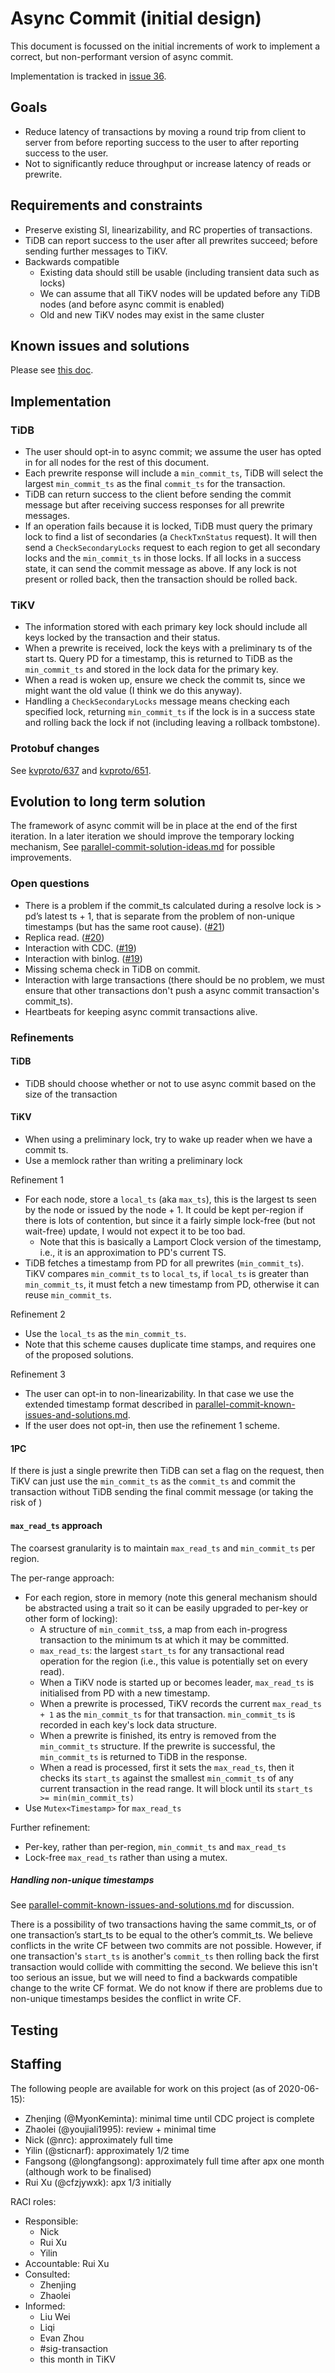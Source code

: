 # Async Commit (initial design)

This document is focussed on the initial increments of work to implement a correct, but non-performant version of async commit.

Implementation is tracked in [issue 36](https://github.com/tikv/sig-transaction/issues/36).

## Goals

* Reduce latency of transactions by moving a round trip from client to server from before reporting success to the user to after reporting success to the user.
* Not to significantly reduce throughput or increase latency of reads or prewrite.

## Requirements and constraints

* Preserve existing SI, linearizability, and RC properties of transactions.
* TiDB can report success to the user after all prewrites succeed; before sending further messages to TiKV.
* Backwards compatible
  - Existing data should still be usable (including transient data such as locks)
  - We can assume that all TiKV nodes will be updated before any TiDB nodes (and before async commit is enabled)
  - Old and new TiKV nodes may exist in the same cluster

## Known issues and solutions

Please see [this doc](parallel-commit-known-issues-and-solutions.md).

## Implementation

### TiDB

* The user should opt-in to async commit; we assume the user has opted in for all nodes for the rest of this document.
* Each prewrite response will include a `min_commit_ts`, TiDB will select the largest `min_commit_ts` as the final `commit_ts` for the transaction.
* TiDB can return success to the client before sending the commit message but after receiving success responses for all prewrite messages.
* If an operation fails because it is locked, TiDB must query the primary lock to find a list of secondaries (a `CheckTxnStatus` request). It will then send a `CheckSecondaryLocks` request to each region to get all secondary locks and the `min_commit_ts` in those locks. If all locks in a success state, it can send the commit message as above. If any lock is not present or rolled back, then the transaction should be rolled back.

### TiKV

* The information stored with each primary key lock should include all keys locked by the transaction and their status.
* When a prewrite is received, lock the keys with a preliminary ts of the start ts. Query PD for a timestamp, this is returned to TiDB as the `min_commit_ts` and stored in the lock data for the primary key.
* When a read is woken up, ensure we check the commit ts, since we might want the old value (I think we do this anyway).
* Handling a `CheckSecondaryLocks` message means checking each specified lock, returning `min_commit_ts` if the lock is in a success state and rolling back the lock if not (including leaving a rollback tombstone).



### Protobuf changes

See [kvproto/637](https://github.com/pingcap/kvproto/pull/637) and [kvproto/651](https://github.com/pingcap/kvproto/pull/651).

## Evolution to long term solution

The framework of async commit will be in place at the end of the first iteration. In a later iteration we should improve the temporary locking mechanism, See [parallel-commit-solution-ideas.md](parallel-commit-known-issues-and-solutions.md) for possible improvements.

### Open questions

* There is a problem if the commit_ts calculated during a resolve lock is > pd’s latest ts + 1, that is separate from the problem of non-unique timestamps (but has the same root cause). ([#21](https://github.com/tikv/sig-transaction/issues/21))
* Replica read. ([#20](https://github.com/tikv/sig-transaction/issues/20))
* Interaction with CDC. ([#19](https://github.com/tikv/sig-transaction/issues/19))
* Interaction with binlog. ([#19](https://github.com/tikv/sig-transaction/issues/19))
* Missing schema check in TiDB on commit.
* Interaction with large transactions (there should be no problem, we must ensure that other transactions don't push a async commit transaction's commit_ts).
* Heartbeats for keeping async commit transactions alive.

### Refinements

#### TiDB

* TiDB should choose whether or not to use async commit based on the size of the transaction

#### TiKV

* When using a preliminary lock, try to wake up reader when we have a commit ts.
* Use a memlock rather than writing a preliminary lock

Refinement 1

* For each node, store a `local_ts` (aka `max_ts`), this is the largest ts seen by the node or issued by the node + 1. It could be kept per-region if there is lots of contention, but since it a fairly simple lock-free (but not wait-free) update, I would not expect it to be too bad.
  - Note that this is basically a Lamport Clock version of the timestamp, i.e., it is an approximation to PD's current TS.
* TiDB fetches a timestamp from PD for all prewrites (`min_commit_ts`). TiKV compares `min_commit_ts` to `local_ts`, if `local_ts` is greater than `min_commit_ts`, it must fetch a new timestamp from PD, otherwise it can reuse `min_commit_ts`.

Refinement 2

* Use the `local_ts` as the `min_commit_ts`.
* Note that this scheme causes duplicate time stamps, and requires one of the proposed solutions.

Refinement 3

* The user can opt-in to non-linearizability. In that case we use the extended timestamp format described in [parallel-commit-known-issues-and-solutions.md](globally-non-unique-timestamps.md#solution-6-extend-the-timestamp-format).
* If the user does not opt-in, then use the refinement 1 scheme.

#### 1PC

If there is just a single prewrite then TiDB can set a flag on the request, then TiKV can just use the `min_commit_ts` as the `commit_ts` and commit the transaction without TiDB sending the final commit message (or taking the risk of )

#### `max_read_ts` approach

The coarsest granularity is to maintain `max_read_ts` and `min_commit_ts` per region.

The per-range approach:

* For each region, store in memory (note this general mechanism should be abstracted using a trait so it can be easily upgraded to per-key or other form of locking):
  - A structure of `min_commit_ts`s, a map from each in-progress transaction to the minimum ts at which it may be committed.
  - `max_read_ts`: the largest `start_ts` for any transactional read operation for the region (i.e., this value is potentially set on every read).
  - When a TiKV node is started up or becomes leader, `max_read_ts` is initialised from PD with a new timestamp.
  - When a prewrite is processed, TiKV records the current `max_read_ts + 1` as the `min_commit_ts` for that transaction. `min_commit_ts` is recorded in each key's lock data structure.
  - When a prewrite is finished, its entry is removed from the `min_commit_ts` structure. If the prewrite is successful, the `min_commit_ts` is returned to TiDB in the response.
  - When a read is processed, first it sets the `max_read_ts`, then it checks its `start_ts` against the smallest `min_commit_ts` of any current transaction in the read range. It will block until its `start_ts >= min(min_commit_ts)`
* Use `Mutex<Timestamp>` for `max_read_ts`

Further refinement:

* Per-key, rather than per-region, `min_commit_ts` and `max_read_ts`
* Lock-free `max_read_ts` rather than using a mutex.

##### Handling non-unique timestamps

See [parallel-commit-known-issues-and-solutions.md](globally-non-unique-timestamps.md) for discussion.

There is a possibility of two transactions having the same commit_ts, or of one transaction’s start_ts to be equal to the other’s commit_ts. We believe conflicts in the write CF between two commits are not possible. However, if one transaction's `start_ts` is another's `commit_ts` then rolling back the first transaction would collide with committing the second. We believe this isn't too serious an issue, but we will need to find a backwards compatible change to the write CF format. We do not know if there are problems due to non-unique timestamps besides the conflict in write CF.


## Testing

## Staffing

The following people are available for work on this project (as of 2020-06-15):

* Zhenjing (@MyonKeminta): minimal time until CDC project is complete
* Zhaolei (@youjiali1995): review + minimal time
* Nick (@nrc): approximately full time
* Yilin (@sticnarf): approximately 1/2 time
* Fangsong (@longfangsong): approximately full time after apx one month (although work to be finalised)
* Rui Xu (@cfzjywxk): apx 1/3 initially

RACI roles:

* Responsible:
  - Nick
  - Rui Xu
  - Yilin
* Accountable: Rui Xu
* Consulted:
  - Zhenjing
  - Zhaolei
* Informed:
  - Liu Wei
  - Liqi
  - Evan Zhou
  - #sig-transaction
  - this month in TiKV
